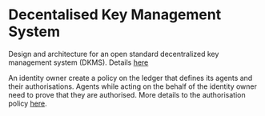 # Decentalised Key Management System

Design and architecture for an open standard decentralized key management system (DKMS). Details [here](https://docs.google.com/document/d/1Cwolj9DOzvJ0obGy5qOVShUZyeIjbOT57HeM7FKhVCI/)

An identity owner create a policy on the ledger that defines its agents and their authorisations. Agents while acting on the behalf of the identity owner need to prove that they are authorised. More details to the authorisation policy [here](https://docs.google.com/document/d/12Z10n4ZI3RmCZy-wCz7gs5DVqKr8BigC4rHCC-mvh2g/). 